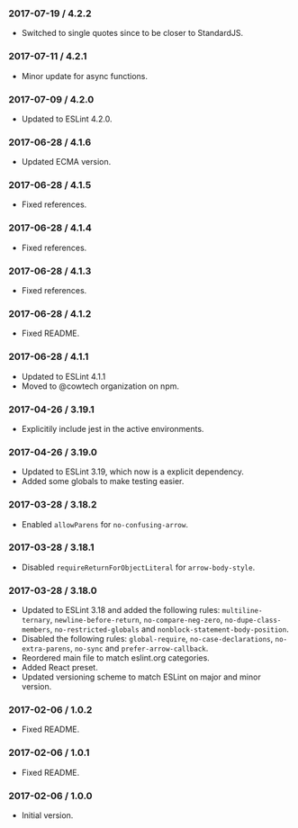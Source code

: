 ### 2017-07-19 / 4.2.2

* Switched to single quotes since to be closer to StandardJS.

### 2017-07-11 / 4.2.1

* Minor update for async functions.

### 2017-07-09 / 4.2.0

* Updated to ESLint 4.2.0.

### 2017-06-28 / 4.1.6

* Updated ECMA version.

### 2017-06-28 / 4.1.5

* Fixed references.

### 2017-06-28 / 4.1.4

* Fixed references.

### 2017-06-28 / 4.1.3

* Fixed references.

### 2017-06-28 / 4.1.2

* Fixed README.

### 2017-06-28 / 4.1.1

* Updated to ESLint 4.1.1
* Moved to @cowtech organization on npm.

### 2017-04-26 / 3.19.1

* Explicitily include jest in the active environments.

### 2017-04-26 / 3.19.0

* Updated to ESLint 3.19, which now is a explicit dependency.
* Added some globals to make testing easier.

### 2017-03-28 / 3.18.2

* Enabled `allowParens` for `no-confusing-arrow`.

### 2017-03-28 / 3.18.1

* Disabled `requireReturnForObjectLiteral` for `arrow-body-style`.

### 2017-03-28 / 3.18.0

* Updated to ESLint 3.18 and added the following rules: `multiline-ternary`, `newline-before-return`, `no-compare-neg-zero`, `no-dupe-class-members`, `no-restricted-globals` and `nonblock-statement-body-position`.
* Disabled the following rules: `global-require`, `no-case-declarations`, `no-extra-parens`, `no-sync` and `prefer-arrow-callback`.
* Reordered main file to match eslint.org categories.
* Added React preset.
* Updated versioning scheme to match ESLint on major and minor version.

### 2017-02-06 / 1.0.2

* Fixed README.

### 2017-02-06 / 1.0.1

* Fixed README.

### 2017-02-06 / 1.0.0

* Initial version.
